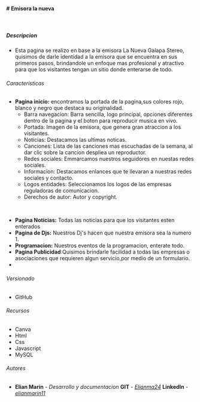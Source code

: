 #### # Emisora la nueva
<br>

##### Descripcion

- Esta pagina se realizo en base a la emisora La Nueva Galapa Stereo, quisimos de darle identidad a la emisora que se encuentra en sus primeros pasos, brindandole un enfoque mas profesional y atractivo para que los visitantes tengan un sitio donde enterarse de todo.

###### Caracteristicas


- **Pagina inicio:** encontramos la portada de la pagina,sus colores rojo, blanco y negro que destaca su originalidad.
    - Barra navegacion: Barra sencilla, logo principal, opciones diferentes dentro de la pagina y el boton para reproducir musica en vivo.
    - Portada: Imagen de la emisora, que genera gran atraccion a los visitantes.
    - Noticias: Destacamos las ultimas noticas.
    - Canciones: Lista de las canciones mas escuchadas de la semana, al dar clic sobre la cancion despliea un reproductor.
    - Redes sociales: Emmarcamos nuestros seguidores en nuestas redes sociales.
    - Informacion: Destacamos enlances que te llevaran a nuestras redes sociales y contacto.
    - Logos entidades: Seleccionamos los logos de las empresas reguladoras de comunicacion.
    - Derechos de autor: Autor y copyright.
<br>

- **Pagina Noticias:** Todas las noticias para que los visitantes esten enterados
- **Pagina de Djs:** Nuestros Dj's hacen que nuestra emisora sea la numero 1.
- **Programacion:** Nuestros eventos de la programacion, enterate todo.
- **Pagina Publicidad**:Quisimos brindarle facilidad a todas las empresas o asociaciones que requieren algun servicio,por medio de un formulario.
- 

###### Versionado

- GitHub

###### Recursos

- Canva
- Html
- Css
- Javascript
- MySQL

###### Autores

- **Elian Marin** -  *Desarrollo y documentacion* 
**GIT** - <a href="https://github.com/Elianma24"> *Elianma24*</a>
**LinkedIn** -  <a href="https://www.linkedin.com/in/elianmarin11/
"> *elianmarin11*